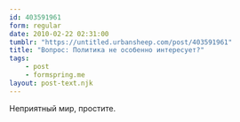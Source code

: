 ```yaml
---
id: 403591961
form: regular
date: 2010-02-22 02:31:00
tumblr: "https://untitled.urbansheep.com/post/403591961"
title: "Вопрос: Политика не особенно интересует?"
tags:
    - post
    - formspring.me
layout: post-text.njk
---
```


<p class="formspringmeAnswer">Неприятный мир, простите.</p>

